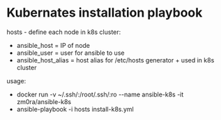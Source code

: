 # Kubernates installation playbook

hosts - define each node in k8s cluster:
* ansible_host = IP of node
* ansible_user = user for ansible to use
* ansible_host_alias = host alias for /etc/hosts generator + used in k8s cluster
  
usage:
  * docker run -v ~/.ssh/:/root/.ssh/:ro --name ansible-k8s -it zm0ra/ansible-k8s
  * ansible-playbook -i hosts install-k8s.yml
